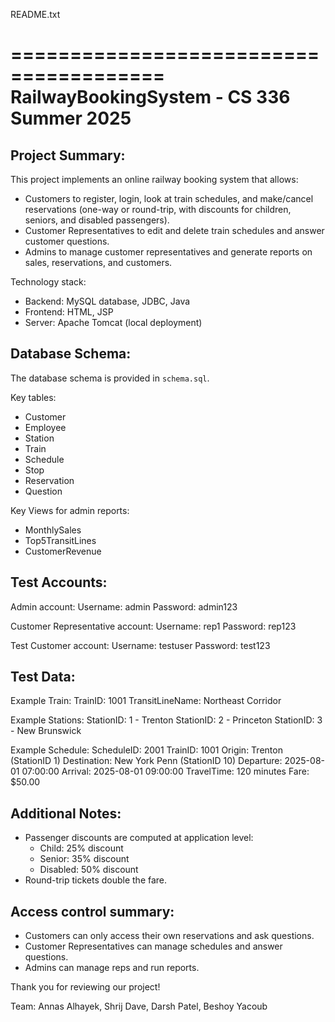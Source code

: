 README.txt

=======================================
RailwayBookingSystem - CS 336 Summer 2025
=======================================

Project Summary:
--------------------------------------------------------------------
This project implements an online railway booking system that allows:
- Customers to register, login, look at train schedules, and make/cancel reservations (one-way or round-trip, with discounts for children, seniors, and disabled passengers).
- Customer Representatives to edit and delete train schedules and answer customer questions.
- Admins to manage customer representatives and generate reports on sales, reservations, and customers.

Technology stack:
- Backend: MySQL database, JDBC, Java
- Frontend: HTML, JSP
- Server: Apache Tomcat (local deployment)

Database Schema:
--------------------------------------------------------------------
The database schema is provided in `schema.sql`.  

Key tables:
- Customer
- Employee
- Station
- Train
- Schedule
- Stop
- Reservation
- Question

Key Views for admin reports:
- MonthlySales
- Top5TransitLines
- CustomerRevenue

Test Accounts:
--------------------------------------------------------------------
Admin account:
  Username: admin
  Password: admin123

Customer Representative account:
  Username: rep1
  Password: rep123

Test Customer account:
  Username: testuser
  Password: test123

Test Data:
--------------------------------------------------------------------
Example Train:
  TrainID: 1001
  TransitLineName: Northeast Corridor

Example Stations:
  StationID: 1 - Trenton
  StationID: 2 - Princeton
  StationID: 3 - New Brunswick

Example Schedule:
  ScheduleID: 2001
  TrainID: 1001
  Origin: Trenton (StationID 1)
  Destination: New York Penn (StationID 10)
  Departure: 2025-08-01 07:00:00
  Arrival: 2025-08-01 09:00:00
  TravelTime: 120 minutes
  Fare: $50.00

Additional Notes:
--------------------------------------------------------------------
- Passenger discounts are computed at application level:
  - Child: 25% discount
  - Senior: 35% discount
  - Disabled: 50% discount
- Round-trip tickets double the fare.

Access control summary:
--------------------------------------------------------------------
- Customers can only access their own reservations and ask questions.
- Customer Representatives can manage schedules and answer questions.
- Admins can manage reps and run reports.

Thank you for reviewing our project!

Team:
Annas Alhayek, Shrij Dave, Darsh Patel, Beshoy Yacoub

